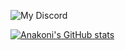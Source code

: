 ![My Discord](https://discord-readme-badge.vercel.app/api?id=363056543064653826)


[![Anakoni's GitHub stats](https://github-readme-stats.vercel.app/api?username=Anakoni)](https://github.com/anuraghazra/github-readme-stats)
